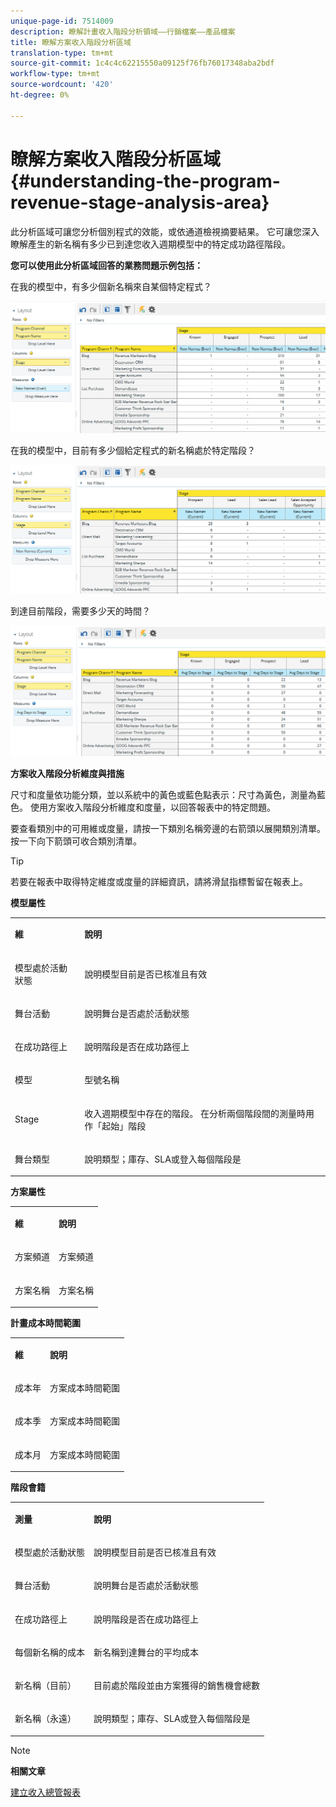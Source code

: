 ```yaml
---
unique-page-id: 7514009
description: 瞭解計畫收入階段分析領域——行銷檔案——產品檔案
title: 瞭解方案收入階段分析區域
translation-type: tm+mt
source-git-commit: 1c4c4c62215550a09125f76fb76017348aba2bdf
workflow-type: tm+mt
source-wordcount: '420'
ht-degree: 0%

---
```



# 瞭解方案收入階段分析區域 {#understanding-the-program-revenue-stage-analysis-area}

此分析區域可讓您分析個別程式的效能，或依通道檢視摘要結果。 它可讓您深入瞭解產生的新名稱有多少已到達您收入週期模型中的特定成功路徑階段。

**您可以使用此分析區域回答的業務問題示例包括：**

在我的模型中，有多少個新名稱來自某個特定程式？

![](assets/one-3.png)

在我的模型中，目前有多少個給定程式的新名稱處於特定階段？

![](assets/two-3.png)

到達目前階段，需要多少天的時間？

![](assets/three-3.png)

**方案收入階段分析維度與措施**

尺寸和度量依功能分類，並以系統中的黃色或藍色點表示：尺寸為黃色，測量為藍色。 使用方案收入階段分析維度和度量，以回答報表中的特定問題。

要查看類別中的可用維或度量，請按一下類別名稱旁邊的右箭頭以展開類別清單。 按一下向下箭頭可收合類別清單。

>[!TIP]
>
>若要在報表中取得特定維度或度量的詳細資訊，請將滑鼠指標暫留在報表上。

**模型屬性**

<table> 
 <tbody> 
  <tr> 
   <td colspan="1" rowspan="1"><strong>維</strong></td> 
   <td colspan="1" rowspan="1"><p><strong>說明</strong></p></td> 
  </tr> 
  <tr> 
   <td colspan="1" rowspan="1"><p>模型處於活動狀態</p></td> 
   <td colspan="1" rowspan="1"><p>說明模型目前是否已核准且有效</p></td> 
  </tr> 
  <tr> 
   <td colspan="1" rowspan="1"><p>舞台活動</p></td> 
   <td colspan="1" rowspan="1"><p>說明舞台是否處於活動狀態</p></td> 
  </tr> 
  <tr> 
   <td colspan="1" rowspan="1"><p>在成功路徑上</p></td> 
   <td colspan="1" rowspan="1"><p>說明階段是否在成功路徑上</p></td> 
  </tr> 
  <tr> 
   <td colspan="1" rowspan="1"><p>模型</p></td> 
   <td colspan="1" rowspan="1"><p>型號名稱</p></td> 
  </tr> 
  <tr> 
   <td colspan="1" rowspan="1"><p>Stage</p></td> 
   <td colspan="1" rowspan="1"><p>收入週期模型中存在的階段。 在分析兩個階段間的測量時用作「起始」階段</p></td> 
  </tr> 
  <tr> 
   <td colspan="1" rowspan="1"><p>舞台類型</p></td> 
   <td colspan="1" rowspan="1"><p>說明類型；庫存、SLA或登入每個階段是</p></td> 
  </tr> 
 </tbody> 
</table>

**方案屬性**

<table> 
 <tbody> 
  <tr> 
   <td colspan="1" rowspan="1"><p><strong>維</strong></p></td> 
   <td colspan="1" rowspan="1"><p><strong>說明</strong></p></td> 
  </tr> 
  <tr> 
   <td colspan="1" rowspan="1"><p>方案頻道</p></td> 
   <td colspan="1" rowspan="1"><p>方案頻道</p></td> 
  </tr> 
  <tr> 
   <td colspan="1" rowspan="1"><p>方案名稱</p></td> 
   <td colspan="1" rowspan="1"><p>方案名稱</p></td> 
  </tr> 
 </tbody> 
</table>

**計畫成本時間範圍**

<table> 
 <tbody> 
  <tr> 
   <td colspan="1" rowspan="1"><p><strong>維</strong></p></td> 
   <td colspan="1" rowspan="1"><p><strong>說明</strong></p></td> 
  </tr> 
  <tr> 
   <td colspan="1" rowspan="1"><p>成本年</p></td> 
   <td colspan="1" rowspan="1"><p>方案成本時間範圍</p></td> 
  </tr> 
  <tr> 
   <td colspan="1" rowspan="1"><p>成本季</p></td> 
   <td colspan="1" rowspan="1"><p>方案成本時間範圍</p></td> 
  </tr> 
  <tr> 
   <td colspan="1" rowspan="1"><p>成本月</p></td> 
   <td colspan="1" rowspan="1"><p>方案成本時間範圍</p></td> 
  </tr> 
 </tbody> 
</table>

**階段會籍**

<table> 
 <tbody> 
  <tr> 
   <td colspan="1" rowspan="1"><p><strong>測量</strong></p></td> 
   <td colspan="1" rowspan="1"><p><strong>說明</strong></p></td> 
  </tr> 
  <tr> 
   <td colspan="1" rowspan="1"><p>模型處於活動狀態</p></td> 
   <td colspan="1" rowspan="1"><p>說明模型目前是否已核准且有效</p></td> 
  </tr> 
  <tr> 
   <td colspan="1" rowspan="1"><p>舞台活動</p></td> 
   <td colspan="1" rowspan="1"><p>說明舞台是否處於活動狀態</p></td> 
  </tr> 
  <tr> 
   <td colspan="1" rowspan="1"><p>在成功路徑上</p></td> 
   <td colspan="1" rowspan="1"><p>說明階段是否在成功路徑上</p></td> 
  </tr> 
  <tr> 
   <td colspan="1" rowspan="1"><p>每個新名稱的成本</p></td> 
   <td colspan="1" rowspan="1"><p>新名稱到達舞台的平均成本</p></td> 
  </tr> 
  <tr> 
   <td colspan="1" rowspan="1"><p>新名稱（目前）</p></td> 
   <td colspan="1" rowspan="1"><p>目前處於階段並由方案獲得的銷售機會總數</p></td> 
  </tr> 
  <tr> 
   <td colspan="1" rowspan="1"><p>新名稱（永遠）</p></td> 
   <td colspan="1" rowspan="1"><p>說明類型；庫存、SLA或登入每個階段是</p></td> 
  </tr> 
 </tbody> 
</table>

>[!NOTE]
>
>**相關文章**
>
>[建立收入總管報表](../../../../product-docs/reporting/revenue-cycle-analytics/revenue-explorer/create-a-revenue-explorer-report.md)
